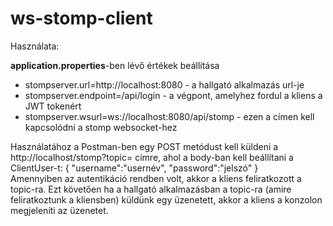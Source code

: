 # ws-stomp-client
<p>Használata:</p>
<strong>application.properties</strong>-ben lévő értékek beállítása
<ul>
<li>stompserver.url=http://localhost:8080 - a hallgató alkalmazás url-je</li>
<li>stompserver.endpoint=/api/login - a végpont, amelyhez fordul a kliens a JWT tokenért</li>
<li>stompserver.wsurl=ws://localhost:8080/api/stomp - ezen a címen kell kapcsolódni a stomp websocket-hez</li>
</ul>
<p>Használatához a Postman-ben egy POST metódust kell küldeni a http://localhost/stomp?topic=<topic> címre, ahol a body-ban kell beállítani a ClientUser-t:
{
    "username":"usernév",
    "password":"jelszó"
}<br>
Amennyiben az autentikáció rendben volt, akkor a kliens feliratkozott a topic-ra. Ezt követően ha a hallgató alkalmazásban a topic-ra (amire feliratkoztunk a kliensben) küldünk egy üzenetett, akkor a kliens a konzolon megjeleníti az üzenetet.
</p>
